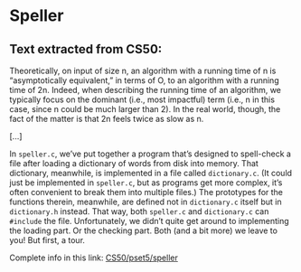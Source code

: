 # Speller

## Text extracted from CS50:

Theoretically, on input of size n, an algorithm with a running time of n is “asymptotically equivalent,” in terms of O, to an algorithm 
with a running time of 2n. Indeed, when describing the running time of an algorithm, we typically focus on the dominant (i.e., most 
impactful) term (i.e., n in this case, since n could be much larger than 2). In the real world, though, the fact of the matter is that 
2n feels twice as slow as n.

[...]

In ```speller.c```, we’ve put together a program that’s designed to spell-check a file after loading a dictionary of words from disk into 
memory. That dictionary, meanwhile, is implemented in a file called ```dictionary.c```. (It could just be implemented in ```speller.c```, but as 
programs get more complex, it’s often convenient to break them into multiple files.) The prototypes for the functions therein, meanwhile, 
are defined not in ```dictionary.c``` itself but in ```dictionary.h``` instead. That way, both ```speller.c``` and ```dictionary.c``` can ```#include``` the file. 
Unfortunately, we didn’t quite get around to implementing the loading part. Or the checking part. Both (and a bit more) we leave to you! 
But first, a tour.

Complete info in this link:
[CS50/pset5/speller](https://cs50.harvard.edu/x/2024/psets/5/speller/)
